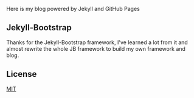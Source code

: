 Here is my blog powered by Jekyll and GitHub Pages
## Jekyll-Bootstrap

Thanks for the Jekyll-Bootstrap framework, I've learned a lot from it and almost rewrite the whole JB framework to build my own framework and blog.

## License

[MIT](http://opensource.org/licenses/MIT)
